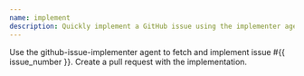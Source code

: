 ```yaml
---
name: implement
description: Quickly implement a GitHub issue using the implementer agent only
---
```


Use the github-issue-implementer agent to fetch and implement issue #{{ issue_number }}. Create a pull request with the implementation.